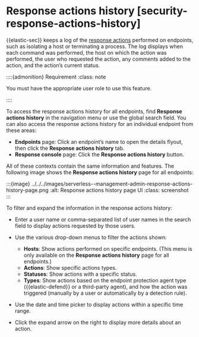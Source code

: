 # Response actions history [security-response-actions-history]

{{elastic-sec}} keeps a log of the [response actions](../../../solutions/security/endpoint-response-actions.md) performed on endpoints, such as isolating a host or terminating a process. The log displays when each command was performed, the host on which the action was performed, the user who requested the action, any comments added to the action, and the action’s current status.

::::{admonition} Requirement
:class: note

You must have the appropriate user role to use this feature.

::::


To access the response actions history for all endpoints, find **Response actions history** in the navigation menu or use the global search field. You can also access the response actions history for an individual endpoint from these areas:

* **Endpoints** page: Click an endpoint’s name to open the details flyout, then click the **Response actions history** tab.
* **Response console** page: Click the **Response actions history** button.

All of these contexts contain the same information and features. The following image shows the **Response actions history** page for all endpoints:

:::{image} ../../../images/serverless--management-admin-response-actions-history-page.png
:alt: Response actions history page UI
:class: screenshot
:::

To filter and expand the information in the response actions history:

* Enter a user name or comma-separated list of user names in the search field to display actions requested by those users.
* Use the various drop-down menus to filter the actions shown:

    * **Hosts**: Show actions performed on specific endpoints. (This menu is only available on the **Response actions history** page for all endpoints.)
    * **Actions**: Show specific actions types.
    * **Statuses**: Show actions with a specific status.
    * **Types**: Show actions based on the endpoint protection agent type ({{elastic-defend}} or a third-party agent), and how the action was triggered (manually by a user or automatically by a detection rule).

* Use the date and time picker to display actions within a specific time range.
* Click the expand arrow on the right to display more details about an action.
